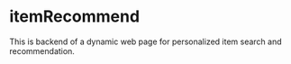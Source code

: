 # itemRecommend
This is backend of a dynamic web page for personalized item search and recommendation.
